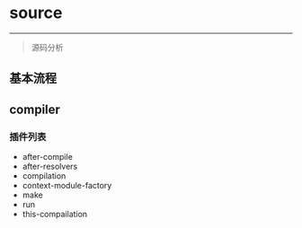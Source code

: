 # source
---
> 源码分析

## 基本流程


## compiler 


### 插件列表

- after-compile
- after-resolvers
- compilation
- context-module-factory
- make
- run
- this-compailation
